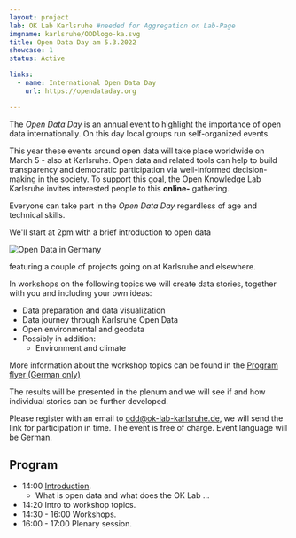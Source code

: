 ```yaml
---
layout: project
lab: OK Lab Karlsruhe #needed for Aggregation on Lab-Page
imgname: karlsruhe/ODDlogo-ka.svg
title: Open Data Day am 5.3.2022
showcase: 1
status: Active

links:
  - name: International Open Data Day
    url: https://opendataday.org

---
```


The *Open Data Day* is an annual event to highlight the importance of open data internationally. On this day local groups run self-organized events. 

This year these events around open data will take place worldwide on March 5 - also at Karlsruhe.
Open data and related tools can help to build transparency and democratic participation via well-informed decision-making in the society. To support this goal, the Open Knowledge Lab Karlsruhe invites interested people to this **online-** gathering.


Everyone can take part in the *Open Data Day* regardless of age and technical skills.


We'll start at 2pm with a brief introduction to open data

![Open Data in Germany](/data/2022/opendata-d.jpg)

featuring a couple of projects going on at Karlsruhe and elsewhere.

In workshops on the following topics we will create data stories, together with you and including your own ideas:
 
 * Data preparation and data visualization
 * Data journey through Karlsruhe Open Data
 * Open environmental and geodata
 * Possibly in addition:
    * Environment and climate 

More information about the workshop topics can be found in the [Program flyer (German only)](/data/2022/oddWorkshops.pdf)

The results will be presented in the plenum and we will see if and how individual stories can be further developed.

Please register with an email to [odd@ok-lab-karlsruhe.de](mailto:odd@ok-lab-karlsruhe.de), we will send the link for participation in time. The event is free of charge. Event language will be German.

## Program
 * 14:00 [Introduction](/data/2022/oddIntro.pdf).
   * What is open data and what does the OK Lab ...
 * 14:20 Intro to workshop topics.
 * 14:30 - 16:00 Workshops.
 * 16:00 - 17:00 Plenary session.


